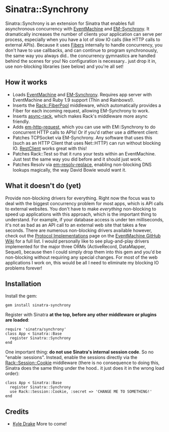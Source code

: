 Sinatra::Synchrony
===

Sinatra::Synchrony is an extension for Sinatra that enables full asynchronous concurrency with [EventMachine](https://github.com/eventmachine/eventmachine) and [EM-Synchrony](https://github.com/igrigorik/em-synchrony). It dramatically increases the number of clients your application can serve per process, especially when you have a lot of slow IO calls (like HTTP calls to external APIs). Because it uses [Fibers](http://www.ruby-doc.org/core-1.9/classes/Fiber.html) internally to handle concurrency, you don't have to use callbacks, and can continue to program synchronously, the same way you always did.. the concurrency gymnastics are handled behind the scenes for you! No configuration is necessary.. just drop it in, use non-blocking libraries (see below) and you're all set!

How it works
---

* Loads [EventMachine](https://github.com/eventmachine/eventmachine) and [EM-Synchrony](https://github.com/igrigorik/em-synchrony). Requires app server with EventMachine and Ruby 1.9 support (Thin and Rainbows!).
* Inserts the [Rack::FiberPool](https://github.com/mperham/rack-fiber_pool) middleware, which automatically provides a Fiber for each incoming request, allowing EM-Synchrony to work.
* Inserts [async-rack](https://github.com/rkh/async-rack/tree/master/lib/async_rack), which makes Rack's middleware more async friendly.
* Adds [em-http-request](https://github.com/igrigorik/em-http-request), which you can use with EM::Synchrony to do concurrent HTTP calls to APIs! Or if you'd rather use a different client:
* Patches TCPSocket via EM-Synchrony. Any software that uses this (such as an HTTP Client that uses Net::HTTP) can run without blocking IO. [RestClient](https://github.com/adamwiggins/rest-client) works great with this!
* Patches Rack::Test so that it runs your tests within an EventMachine. Just test the same way you did before and it should just work.
* Patches Resolv via [em-resolv-replace](https://github.com/mperham/em-resolv-replace), enabling non-blocking DNS lookups magically, the way David Bowie would want it.

What it doesn't do (yet)
---

Provide non-blocking drivers for everything. Right now the focus was to deal with the biggest concurrency problem for most apps, which is API calls to external websites. You don't have to make _everything_ non-blocking to speed up applications with this approach, which is the important thing to understand. For example, if your database access is under ten milliseconds, it's not as bad as an API call to an external web site that takes a few seconds. There are numerous non-blocking drivers available however, check out the [Protocol Implementations](https://github.com/eventmachine/eventmachine/wiki/Protocol-Implementations) page on the [EventMachine GitHub Wiki](https://github.com/eventmachine/eventmachine/wiki) for a full list. I would personally like to see plug-and-play drivers implemented for the major three ORMs (ActiveRecord, DataMapper, Sequel), because then I could simply drop them into this gem and you'd be non-blocking without requiring any special changes. For most of the web applications I work on, this would be all I need to eliminate my blocking IO problems forever!

Installation
---
Install the gem:

    gem install sinatra-synchrony

Register with Sinatra __at the top, before any other middleware or plugins are loaded__:

    require 'sinatra/synchrony'
    class App < Sinatra::Base
      register Sinatra::Synchrony
    end
    
One important thing: __do not use Sinatra's internal session code__. So no "enable :sessions". Instead, enable the sessions directly via the [Rack::Session::Cookie](http://rack.rubyforge.org/doc/classes/Rack/Session/Cookie.html) middleware (there is no consequence to doing this, Sinatra does the same thing under the hood.. it just does it in the wrong load order):

    class App < Sinatra::Base
      register Sinatra::Synchrony
      use Rack::Session::Cookie, :secret => 'CHANGE ME TO SOMETHING!'
    end

Credits
---
* [Kyle Drake](http://kyledrake.net)
More to come!